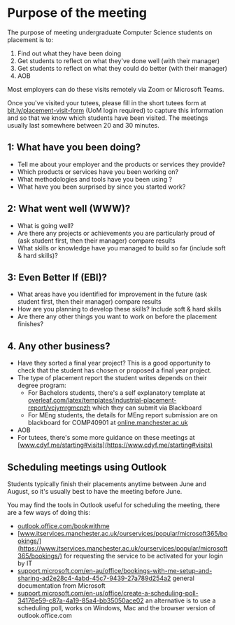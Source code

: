 # Purpose of the meeting

The purpose of meeting undergraduate Computer Science students on placement is to:

1. Find out what they have been doing
2. Get students to reflect on what they've done well (with their manager)
3. Get students to reflect on what they could do better (with their manager)
4. AOB

Most employers can do these visits remotely via Zoom or Microsoft Teams.

Once you've visited your tutees, please fill in the short tutees form at [bit.ly/placement-visit-form](https://bit.ly/placement-visit-form) (UoM login required) to capture this information and so that we know which students have been visited. The meetings usually last somewhere between 20 and 30 minutes.


## 1: What have you been doing?

* Tell me about your employer and the products or services they provide?
* Which products or services have you been working on? 
* What methodologies and tools have you been using ?
* What have you been surprised by since you started work?

## 2: What went well (WWW)? 

* What is going well? 
* Are there any projects or achievements you are particularly proud of (ask student first, then their manager) compare results
* What skills or knowledge have you managed to build so far (include soft & hard skills)?

## 3: Even Better If (EBI)?

* What areas have you identified for improvement in the future (ask student first, then their manager) compare results
* How are you planning to develop these skills? Include soft & hard skills
* Are there any other things you want to work on before the placement finishes?



## 4. Any other business?

* Have they sorted a final year project? This is a good opportunity to check that the student has chosen or proposed a final year project.
* The type of placement report the student writes depends on their degree program:
    + For Bachelors students, there's a self explanatory template at [overleaf.com/latex/templates/industrial-placement-report/vcjymrgmcpzh](https://www.overleaf.com/latex/templates/industrial-placement-report/vcjymrgmcpzh) which they can submit via Blackboard
    +  For MEng students, the details for MEng report submission are on blackboard for COMP40901 at [online.manchester.ac.uk](http://online.manchester.ac.uk/)
* AOB   
* For tutees, there's some more guidance on these meetings at [www.cdyf.me/starting#visits](https://www.cdyf.me/starting#visits)

## Scheduling meetings using Outlook

Students typically finish their placements anytime between June and August, so it's usually best to have the meeting before June.

You may find the tools in Outlook useful for scheduling the meeting, there are a few ways of doing this:

* [outlook.office.com/bookwithme](https://outlook.office.com/bookwithme/)
* [www.itservices.manchester.ac.uk/ourservices/popular/microsoft365/bookings/](https://www.itservices.manchester.ac.uk/ourservices/popular/microsoft365/bookings/) for requesting the service to be activated for your login by IT
* [support.microsoft.com/en-au/office/bookings-with-me-setup-and-sharing-ad2e28c4-4abd-45c7-9439-27a789d254a2](https://support.microsoft.com/en-au/office/bookings-with-me-setup-and-sharing-ad2e28c4-4abd-45c7-9439-27a789d254a2) general documentation from Microsoft
* [support.microsoft.com/en-us/office/create-a-scheduling-poll-34176e59-c87a-4a19-85a4-bb35050ace02](https://support.microsoft.com/en-us/office/create-a-scheduling-poll-34176e59-c87a-4a19-85a4-bb35050ace02) an alternative is to use a scheduling poll, works on Windows, Mac and the browser version of outlook.office.com
